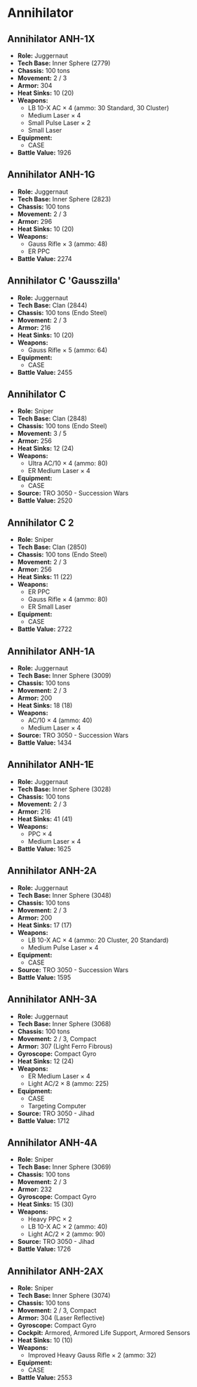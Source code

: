 # Annihilator
## Annihilator ANH-1X
- **Role:** Juggernaut
- **Tech Base:** Inner Sphere (2779)
- **Chassis:** 100 tons
- **Movement:** 2 / 3
- **Armor:** 304
- **Heat Sinks:** 10 (20)
- **Weapons:**
  - LB 10-X AC × 4 (ammo: 30 Standard, 30 Cluster)
  - Medium Laser × 4
  - Small Pulse Laser × 2
  - Small Laser
- **Equipment:**
  - CASE
- **Battle Value:** 1926

## Annihilator ANH-1G
- **Role:** Juggernaut
- **Tech Base:** Inner Sphere (2823)
- **Chassis:** 100 tons
- **Movement:** 2 / 3
- **Armor:** 296
- **Heat Sinks:** 10 (20)
- **Weapons:**
  - Gauss Rifle × 3 (ammo: 48)
  - ER PPC
- **Battle Value:** 2274

## Annihilator C 'Gausszilla'
- **Role:** Juggernaut
- **Tech Base:** Clan (2844)
- **Chassis:** 100 tons (Endo Steel)
- **Movement:** 2 / 3
- **Armor:** 216
- **Heat Sinks:** 10 (20)
- **Weapons:**
  - Gauss Rifle × 5 (ammo: 64)
- **Equipment:**
  - CASE
- **Battle Value:** 2455

## Annihilator C
- **Role:** Sniper
- **Tech Base:** Clan (2848)
- **Chassis:** 100 tons (Endo Steel)
- **Movement:** 3 / 5
- **Armor:** 256
- **Heat Sinks:** 12 (24)
- **Weapons:**
  - Ultra AC/10 × 4 (ammo: 80)
  - ER Medium Laser × 4
- **Equipment:**
  - CASE
- **Source:** TRO 3050 - Succession Wars
- **Battle Value:** 2520

## Annihilator C 2
- **Role:** Sniper
- **Tech Base:** Clan (2850)
- **Chassis:** 100 tons (Endo Steel)
- **Movement:** 2 / 3
- **Armor:** 256
- **Heat Sinks:** 11 (22)
- **Weapons:**
  - ER PPC
  - Gauss Rifle × 4 (ammo: 80)
  - ER Small Laser
- **Equipment:**
  - CASE
- **Battle Value:** 2722

## Annihilator ANH-1A
- **Role:** Juggernaut
- **Tech Base:** Inner Sphere (3009)
- **Chassis:** 100 tons
- **Movement:** 2 / 3
- **Armor:** 200
- **Heat Sinks:** 18 (18)
- **Weapons:**
  - AC/10 × 4 (ammo: 40)
  - Medium Laser × 4
- **Source:** TRO 3050 - Succession Wars
- **Battle Value:** 1434

## Annihilator ANH-1E
- **Role:** Juggernaut
- **Tech Base:** Inner Sphere (3028)
- **Chassis:** 100 tons
- **Movement:** 2 / 3
- **Armor:** 216
- **Heat Sinks:** 41 (41)
- **Weapons:**
  - PPC × 4
  - Medium Laser × 4
- **Battle Value:** 1625

## Annihilator ANH-2A
- **Role:** Juggernaut
- **Tech Base:** Inner Sphere (3048)
- **Chassis:** 100 tons
- **Movement:** 2 / 3
- **Armor:** 200
- **Heat Sinks:** 17 (17)
- **Weapons:**
  - LB 10-X AC × 4 (ammo: 20 Cluster, 20 Standard)
  - Medium Pulse Laser × 4
- **Equipment:**
  - CASE
- **Source:** TRO 3050 - Succession Wars
- **Battle Value:** 1595

## Annihilator ANH-3A
- **Role:** Juggernaut
- **Tech Base:** Inner Sphere (3068)
- **Chassis:** 100 tons
- **Movement:** 2 / 3, Compact
- **Armor:** 307 (Light Ferro Fibrous)
- **Gyroscope:** Compact Gyro
- **Heat Sinks:** 12 (24)
- **Weapons:**
  - ER Medium Laser × 4
  - Light AC/2 × 8 (ammo: 225)
- **Equipment:**
  - CASE
  - Targeting Computer
- **Source:** TRO 3050 - Jihad
- **Battle Value:** 1712

## Annihilator ANH-4A
- **Role:** Sniper
- **Tech Base:** Inner Sphere (3069)
- **Chassis:** 100 tons
- **Movement:** 2 / 3
- **Armor:** 232
- **Gyroscope:** Compact Gyro
- **Heat Sinks:** 15 (30)
- **Weapons:**
  - Heavy PPC × 2
  - LB 10-X AC × 2 (ammo: 40)
  - Light AC/2 × 2 (ammo: 90)
- **Source:** TRO 3050 - Jihad
- **Battle Value:** 1726

## Annihilator ANH-2AX
- **Role:** Sniper
- **Tech Base:** Inner Sphere (3074)
- **Chassis:** 100 tons
- **Movement:** 2 / 3, Compact
- **Armor:** 304 (Laser Reflective)
- **Gyroscope:** Compact Gyro
- **Cockpit:** Armored, Armored Life Support, Armored Sensors
- **Heat Sinks:** 10 (10)
- **Weapons:**
  - Improved Heavy Gauss Rifle × 2 (ammo: 32)
- **Equipment:**
  - CASE
- **Battle Value:** 2553

